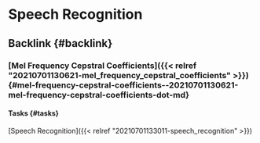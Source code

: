 # Speech Recognition


## Backlink {#backlink}


### [Mel Frequency Cepstral Coefficients]({{< relref "20210701130621-mel_frequency_cepstral_coefficients" >}}) {#mel-frequency-cepstral-coefficients--20210701130621-mel-frequency-cepstral-coefficients-dot-md}


#### Tasks {#tasks}

[Speech Recognition]({{< relref "20210701133011-speech_recognition" >}})
